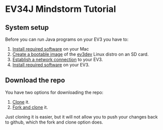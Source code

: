 # EV34J Mindstorm Tutorial 

## System setup

Before you can run Java programs on your EV3 you have to:

1. [Install required software](https://github.com/ev3dev-lang-java/ev34j-mindstorm-tutorial/wiki/Install-required-Mac-software) on your Mac 
2. [Create a bootable image](https://github.com/ev3dev-lang-java/ev34j-mindstorm-tutorial/wiki/Create-a-bootable-image-for-the-EV3) of the [ev3dev](http://www.ev3dev.org) Linux distro on an SD card.
3. [Establish a network connection](https://github.com/ev3dev-lang-java/ev34j-mindstorm-tutorial/wiki/Establish-a-network-connection) to your EV3.
4. [Install required software](https://github.com/ev3dev-lang-java/ev34j-ev34j-mindstorm-tutorial/wiki/Install-required-EV3-software) on your EV3.

## Download the repo 

You have two options for downloading the repo:

1. [Clone](https://github.com/ev3dev-lang-java/ev34j-mindstorm-tutorial/wiki/Clone-the-EV34J-Mindstorm-Tutorial-repo) it.
2. [Fork and clone](https://github.com/ev3dev-lang-java/ev34j-mindstorm-tutorial/wiki/Fork-and-clone-the-EV34J-Mindstorm-Tutorial-repo) it.

Just cloning it is easier, but it will not allow you to push your changes back to github, 
which the fork and clone option does.


